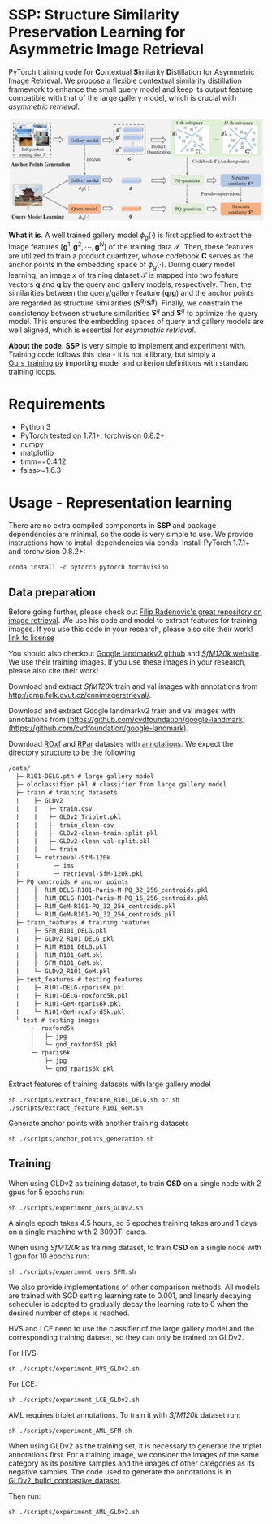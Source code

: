 **SSP**: **S**tructure **S**imilarity **P**reservation Learning for Asymmetric Image Retrieval
========
PyTorch training code for **C**ontextual **S**imilarity **D**istillation for Asymmetric Image Retrieval. We propose a flexible contextual similarity distillation framework to enhance the small query model and keep its output feature compatible with that of the large gallery model, which is crucial with *asymmetric retrieval*.

![Token](Figure/framework.png)

**What it is**. A well trained gallery model $\phi_g(\cdot)$ is first applied to extract the image features $\left[\mathbf{g}^1,\mathbf{g}^2,\cdots,\mathbf{g}^N\right]$ of the training data $\mathcal{X}$. Then, these features are utilized to train a product quantizer, whose codebook $\mathbf{C}$ serves as the anchor points in the embedding space of $\phi_g(\cdot)$. During query model learning, an image $x$ of training dataset $\mathcal{T}$ is mapped into two feature vectors $\mathbf{g}$ and $\mathbf{q}$ by the query and gallery models, respectively. Then, the similarities between the query/gallery feature $(\mathbf{q}/\mathbf{g})$ and the anchor points are regarded as structure similarities $(\mathbf{S}^q/\mathbf{S}^g)$. Finally, we constrain the consistency between structure similarities $\mathbf{S}^q$ and $\mathbf{S}^g$ to optimize the query model. This ensures the embedding spaces of query and gallery models are well aligned, which is essential for *asymmetric retrieval*.

**About the code**. 
**SSP** is very simple to implement and experiment with.
Training code follows this idea - it is not a library,
but simply a [Ours_training.py](Ours_training.py) importing model and criterion
definitions with standard training loops.


# Requirements
- Python 3
- [PyTorch](https://pytorch.org/get-started/locally/) tested on 1.7.1+, torchvision 0.8.2+
- numpy
- matplotlib
- timm==0.4.12
- faiss>=1.6.3


# Usage - Representation learning
There are no extra compiled components in **SSP** and package dependencies are minimal,
so the code is very simple to use. We provide instructions how to install dependencies via conda.
Install PyTorch 1.7.1+ and torchvision 0.8.2+:
```
conda install -c pytorch pytorch torchvision
```

## Data preparation
Before going further, please check out [Filip Radenovic's great repository on image retrieval](https://github.com/filipradenovic/cnnimageretrieval-pytorch). We use his code and model to extract features for training images. If you use this code in your research, please also cite their work! [link to license](https://github.com/filipradenovic/cnnimageretrieval-pytorch/blob/master/LICENSE)

You should also checkout [Google landmarkv2 github](https://github.com/cvdfoundation/google-landmark) and [*SfM120k* website](http://cmp.felk.cvut.cz/cnnimageretrieval/). We use their training images. If you use these images in your research, please also cite their work!

Download and extract *SfM120k* train and val images with annotations from http://cmp.felk.cvut.cz/cnnimageretrieval/.

Download and extract Google landmarkv2 train and val images with annotations from
[https://github.com/cvdfoundation/google-landmark](https://github.com/cvdfoundation/google-landmark).

Download [ROxf](http://www.robots.ox.ac.uk/~vgg/data/oxbuildings) and [RPar](http://www.robots.ox.ac.uk/~vgg/data/parisbuildings) datastes with [annotations](http://cmp.felk.cvut.cz/revisitop/).
We expect the directory structure to be the following:
```
/data/
  ├─ R101-DELG.pth # large gallery model
  ├─ oldclassifier.pkl # classifier from large gallery model
  ├─ train # training datasets
  |    ├─ GLDv2
  |    |   ├─ train.csv
  |    |   ├─ GLDv2_Triplet.pkl
  |    |   ├─ train_clean.csv
  |    |   ├─ GLDv2-clean-train-split.pkl
  |    |   ├─ GLDv2-clean-val-split.pkl
  |    |   └─ train
  |    └─ retrieval-SfM-120k
  |         ├─ ims
  |         └─ retrieval-SfM-120k.pkl
  ├─ PQ_centroids # anchor points
  |    ├─ R1M_DELG-R101-Paris-M-PQ_32_256_centroids.pkl
  |    ├─ R1M_DELG-R101-Paris-M-PQ_16_256_centroids.pkl
  |    ├─ R1M_GeM-R101-PQ_32_256_centroids.pkl
  |    └─ R1M_GeM-R101-PQ_32_256_centroids.pkl
  ├─ train_features # training features
  |    ├─ SFM_R101_DELG.pkl
  |    ├─ GLDv2_R101_DELG.pkl
  |    ├─ R1M_R101_DELG.pkl
  |    ├─ R1M_R101_GeM.pkl
  |    ├─ SFM_R101_GeM.pkl
  |    └─ GLDv2_R101_GeM.pkl
  ├─ test_features # testing features
  |    ├─ R101-DELG-rparis6k.pkl
  |    ├─ R101-DELG-roxford5k.pkl
  |    ├─ R101-GeM-rparis6k.pkl
  |    └─ R101-GeM-roxford5k.pkl
  └─test # testing images
      ├─ roxford5k
      |   ├─ jpg
      |   └─ gnd_roxford5k.pkl
      └─ rparis6k
          ├─ jpg
          └─ gnd_rparis6k.pkl
```
Extract features of training datasets with large gallery model
```
sh ./scripts/extract_feature_R101_DELG.sh or sh ./scripts/extract_feature_R101_GeM.sh
```


Generate anchor points with another training datasets
```
sh ./scripts/anchor_points_generation.sh
```

## Training
When using GLDv2 as training dataset, to train **CSD** on a single node with 2 gpus for 5 epochs run:
```
sh ./scripts/experiment_ours_GLDv2.sh
```
A single epoch takes 4.5 hours, so 5 epoches training
takes around 1 days on a single machine with 2 3090Ti cards.

When using *SfM120k* as training dataset, to train **CSD** on a single node with 1 gpu for 10 epochs run:
```
sh ./scripts/experiment_ours_SFM.sh
```

We also provide implementations of other comparison methods. All models are trained with SGD setting learning rate to 0.001, and linearly decaying scheduler is adopted to gradually decay the learning rate to 0 when the desired number of steps is reached.

HVS and LCE need to use the classifier of the large gallery model and the corresponding training dataset, so they can only be trained on GLDv2.

For HVS:
```
sh ./scripts/experiment_HVS_GLDv2.sh
```

For LCE:
```
sh ./scripts/experiment_LCE_GLDv2.sh
```

AML requires triplet annotations. To train it with *SfM120k* dataset run:
```
sh ./scripts/experiment_AML_SFM.sh
```
When using GLDv2 as the training set, it is necessary to generate the triplet annotations first. For a training image, we consider the images of the same category as its positive samples and the images of other categories as its negative samples. The code used to generate the annotations is in [GLDv2_build_contrastive_dataset](Dataset/ImageFromList.py).

Then run:
```
sh ./scripts/experiment_AML_GLDv2.sh
```

